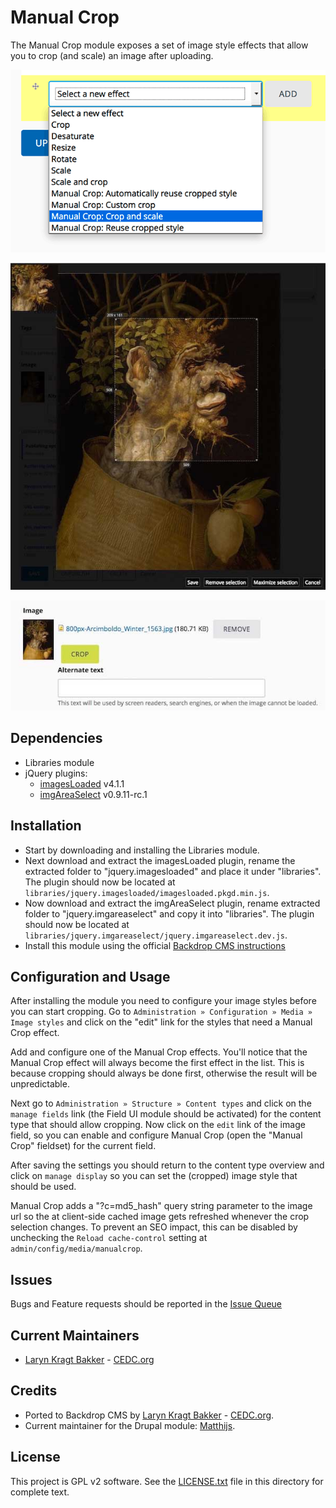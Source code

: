 # Manual Crop

The Manual Crop module exposes a set of image style effects that allow you
to crop (and scale) an image after uploading.

![Manual Crop - image styles](https://github.com/backdrop-contrib/manualcrop/blob/1.x-1.x/images/manualcrop-image-effect.png "Manual Crop - image styles")

![Manual Crop - upload image](https://github.com/backdrop-contrib/manualcrop/blob/1.x-1.x/images/cropping-tools.jpg "Manual Crop - upload image")

![Manual Crop - cropping tool](https://github.com/backdrop-contrib/manualcrop/blob/1.x-1.x/images/image-upload-crop-button.jpg "Manual Crop - cropping tools")


## Dependencies

- Libraries module
- jQuery plugins:
    - [imagesLoaded](https://github.com/desandro/imagesloaded) v4.1.1
    - [imgAreaSelect](https://github.com/odyniec/imgareaselect) v0.9.11-rc.1

## Installation

 - Start by downloading and installing the Libraries module.
 - Next download and extract the imagesLoaded plugin, rename the extracted folder to
"jquery.imagesloaded" and place it under "libraries". The plugin should
now be located at `libraries/jquery.imagesloaded/imagesloaded.pkgd.min.js`.
 - Now download and extract the imgAreaSelect plugin, rename extracted folder to
"jquery.imgareaselect" and copy it into "libraries". The plugin should
now be located at `libraries/jquery.imgareaselect/jquery.imgareaselect.dev.js`.
 - Install this module using the official 
  [Backdrop CMS instructions](https://backdropcms.org/guide/modules)

## Configuration and Usage

After installing the module you need to configure your image styles before you
can start cropping. Go to `Administration » Configuration » Media » Image styles`
and click on the "edit" link for the styles that need a Manual Crop effect.

Add and configure one of the Manual Crop effects. You'll notice that the Manual
Crop effect will always become the first effect in the list. This is because
cropping should always be done first, otherwise the result will be unpredictable.

Next go to `Administration » Structure » Content types` and click on the `manage fields`
link (the Field UI module should be activated) for the content type that should
allow cropping. Now click on the `edit` link of the image field, so you can enable
and configure Manual Crop (open the "Manual Crop" fieldset) for the current field.

After saving the settings you should return to the content type overview and click
on `manage display` so you can set the (cropped) image style that should be used.

Manual Crop adds a "?c=md5_hash" query string parameter to the image url so the
at client-side cached image gets refreshed whenever the crop selection changes.
To prevent an SEO impact, this can be disabled by unchecking the
`Reload cache-control` setting at `admin/config/media/manualcrop`.

## Issues

Bugs and Feature requests should be reported in the 
[Issue Queue](https://github.com/backdrop-contrib/manualcrop/issues)

## Current Maintainers

 - [Laryn Kragt Bakker](https://github.com/laryn) - [CEDC.org](https://cedc.org)

## Credits

- Ported to Backdrop CMS by [Laryn Kragt Bakker](https://github.com/laryn) - [CEDC.org](https://cedc.org).
- Current maintainer for the Drupal module: [Matthijs](https://www.drupal.org/u/matthijs).

## License

This project is GPL v2 software. See the [LICENSE.txt](https://github.com/backdrop-contrib/manualcrop/blob/1.x-1.x/LICENSE.txt) 
file in this directory for complete text.
